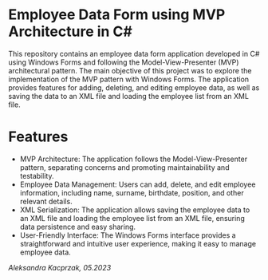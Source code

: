 # Employee Data Form using MVP Architecture in C#

This repository contains an employee data form application developed in C# using Windows Forms and following the Model-View-Presenter (MVP) architectural pattern. The main objective of this project was to explore the implementation of the MVP pattern with Windows Forms. The application provides features for adding, deleting, and editing employee data, as well as saving the data to an XML file and loading the employee list from an XML file.

# Features
* MVP Architecture: The application follows the Model-View-Presenter pattern, separating concerns and promoting maintainability and testability.
* Employee Data Management: Users can add, delete, and edit employee information, including name, surname, birthdate, position, and other relevant details.
* XML Serialization: The application allows saving the employee data to an XML file and loading the employee list from an XML file, ensuring data persistence and easy sharing.
* User-Friendly Interface: The Windows Forms interface provides a straightforward and intuitive user experience, making it easy to manage employee data.

_Aleksandra Kacprzak, 05.2023_
